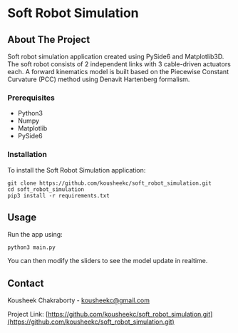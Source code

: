 # Soft Robot Simulation

## About The Project
Soft robot simulation application created using PySide6 and Matplotlib3D. The soft robot consists of 2 independent links with 3 cable-driven actuators each. A forward kinematics model is built based on the Piecewise Constant Curvature (PCC) method using Denavit Hartenberg formalism.

### Prerequisites
* Python3
* Numpy
* Matplotlib
* PySide6

### Installation
To install the Soft Robot Simulation application:

```
git clone https://github.com/kousheekc/soft_robot_simulation.git
cd soft_robot_simulation
pip3 install -r requirements.txt
```

## Usage
Run the app using:
```
python3 main.py
```

You can then modify the sliders to see the model update in realtime.

## Contact
Kousheek Chakraborty - kousheekc@gmail.com

Project Link: [https://github.com/kousheekc/soft_robot_simulation.git](https://github.com/kousheekc/soft_robot_simulation.git)

